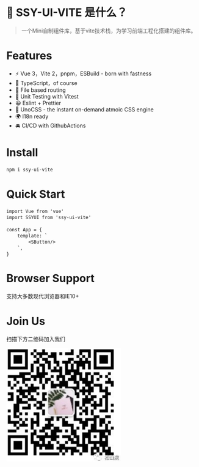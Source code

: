 # 🔨 SSY-UI-VITE 是什么？
> 一个Mini自制组件库，基于vite技术栈，为学习前端工程化搭建的组件库。

# Features
- ⚡️ Vue 3，Vite 2，pnpm，ESBuild - born with fastness
- 🔮 TypeScript，of course
- 🐘 File based routing
- 🔧 Unit Testing with Vitest
- 😀 Eslint + Prettier
- 🎨 UnoCSS - the instant on-demand atmoic CSS engine
- 🌍 I18n ready
- 🚘 CI/CD with GithubActions


# Install
```bash
npm i ssy-ui-vite
```

# Quick Start
```vue
import Vue from 'vue'
import SSYUI from 'ssy-ui-vite'

const App = {
    template: `
        <SButton/>
    `,
}
```

# Browser Support

支持大多数现代浏览器和IE10+

# Join Us

扫描下方二维码加入我们

<img src="./img/qrcode.jpg" alt="松山院" style="zoom:50%;" />
